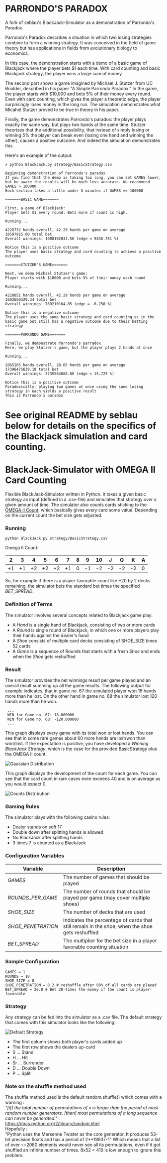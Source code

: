 PARRONDO'S PARADOX
=============================================

A fork of seblau's BlackJack-Simulator as a demonstration of Parrondo's Paradox.

Parrondo's Paradox describes a situation in which two losing strategies combine to form a winning strategy.
It was conceived in the field of game theory but has applications in fields from evolutionary biology to economics. 

In this case, the demonstration starts with a demo of a basic game of Blackjack where the player bets $1 each time. With card counting and basic Blackjack strategy, the player wins a large sum of money. 

The second part shows a game imagined by Michael J. Stutzer from UC Boulder, described in his paper "A Simple Parrondo Paradox." In the game, the player starts with $10,000 and bets 5% of their money every round. Even with card counting, which gives the player a theoretic edge, the player surprisingly loses money in the long run. The simulation demonstrates what Micahel Stutzer proved to be true in theory in his paper. 

Finally, the game demonstrates Parrondo's paradox: the player plays exactly the same way, but plays two hands at the same time. Stutzer theorizes that the additional possibility, that instead of simply losing or winning 5% the player can break even (losing one hand and winning the other), causes a positive outcome. And indeed the simulation demonstrates this. 



Here's an example of the output:

```
✗ python BlackJack.py strategy/BasicStrategy.csv

Beginning demonstration of Parrondo's paradox
If you find that the demo is taking too long, you can set GAMES lower, but be aware the results will be much less accurate. We recommend GAMES > 100000
Each section takes a little under 5 minutes if GAMES == 100000

=======BASIC GAME=======

First, a game of Blackjack:
Player bets $1 every round. Bets more if count is high.

Running...

4228732 hands overall, 42.29 hands per game on average
10597915.00 total bet
Overall winnings: 1000102033.50 (edge = 9436.781 %)

Notice this is a positive outcome
The player uses basic strategy and card counting to achieve a positive outcome

=======STUTZER'S GAME=======

Next, we demo Michael Stutzer's game:
Player starts with $10000 and bets 5% of their money each round

Running...

4228851 hands overall, 42.29 hands per game on average
3692650329.34 total bet
Overall winnings: 769210164.85 (edge = -6.250 %)

Notice this is a negative outcome
The player uses the same basic strategy and card counting as in the basic game but still has a negative outcome due to their betting strategy

=======PARRONDO GAME=======

Finally, we demonstrate Parrondo's parradox
Here, we play Stutzer's game, but the player plays 2 hands at once

Running...

2865205 hands overall, 28.65 hands per game on average
17396475639.19 total bet
Overall winnings: 3735564888.88 (edge = 15.725 %)

Notice this is a positive outcome
Paradoxically, playing two games at once using the same losing strategy in each yields a positive result
This is Parrondo's paradox
```










See original README by seblau below for details on the specifics of the Blackjack simulation and card counting.
==============================================


BlackJack-Simulator with OMEGA II Card Counting
==============================================

Flexible BlackJack-Simulator written in Python. It takes a given basic strategy as input (defined in a .csv-file) and simulates that strategy over a given amount of time. The simulator also counts cards sticking to the [OMEGA II Count](http://www.countingedge.com/card-counting/advanced-omega-ii/), which basically gives every card some value. Depending on the current count the bet size gets adjusted.

### Running

    python BlackJack.py strategy/BasicStrategy.csv

Omega II Count:

| 2 | 3 | 4 | 5 | 6 | 7 | 8 | 9 | 10 | J | Q | K | A |
| --- | --- | --- | --- | --- | --- | --- | --- | --- | --- | --- | --- | --- |
| +1 | +1 | +2 | +2 | +2 | +1 | 0 | -1 | -2 | -2 | -2 | -2 | 0 |

So, for example if there is a player-favorable count like +20 by 2 decks remaining, the simulator bets the standard bet times the specified *BET_SPREAD*.

### Definition of Terms

The simulator involves several concepts related to Blackjack game play:
* A *Hand* is a single hand of Blackjack, consisting of two or more cards
* A *Round* is single round of Blackjack, in which one or more players play their hands against the dealer's hand
* A *Shoe* consists of multiple card decks consisting of SHOE_SIZE times 52 cards
* A *Game* is a sequence of Rounds that starts with a fresh *Shoe* and ends when the *Shoe* gets reshuffled

### Result

The simulator provides the net winnings result per game played and an overall result summing up all the game results. The following output for example  indicates, that in game no. 67 the simulated player won 18 hands more than he lost. On the other hand in game no. 68 the simulator lost 120 hands more than he won.

     ...
     WIN for Game no. 67: 18.000000
     WIN for Game no. 68: -120.000000
     ...

This graph displays every game with its total won or lost hands. You can see that in some rare games about 60 more hands are lost/won than won/lost. If the expectation is positive, you have developed a *Winning BlackJack Strategy*, which is the case for the provided BasicStrategy plus the OMEGA II count.

![Gaussian Distribution](/documentation/gaussian.png?raw=true)

This graph displays the development of the count for each game. You can see that the card count in rare cases even exceeds 40 and is on average as you would expect 0.

![Counts Distribution](/documentation/counts.png?raw=true)

### Gaming Rules

The simulator plays with the following casino rules:

* Dealer stands on soft 17
* Double down after splitting hands is allowed
* No BlackJack after splitting hands
* 3 times 7 is counted as a BlackJack

### Configuration Variables

| Variable        | Description         |
| ------------- |-------------|
| *GAMES*  | The number of games that should be played |
| *ROUNDS_PER_GAME*  | The number of rounds that should be played per game (may cover multiple shoes) |
| *SHOE_SIZE*   | The number of decks that are used |
| *SHOE_PENETRATION*  | Indicates the percentage of cards that still remain in the shoe, when the shoe gets reshuffled |
| *BET_SPREAD*  | The multiplier for the bet size in a player favorable counting situation |

### Sample Configuration

    GAMES = 1
    ROUNDS = 10
    SHOE_SIZE = 8
    SHOE_PENETRATION = 0.2 # reshuffle after 80% of all cards are played
    BET_SPREAD = 20.0 # Bet 20-times the money if the count is player-favorable
    
### Strategy

Any strategy can be fed into the simulator as a .csv file. The default strategy that comes with this simulator looks like the following:

![Default Strategy](/documentation/strategy.png?raw=true)

* The first column shows both player's cards added up
* The first row shows the dealers up-card
* S ... Stand
* H ... Hit
* Sr ... Surrender
* D ... Double Down
* P ... Split

### Note on the shuffle method used
The shuffle method used is the default random.shuffle() which comes with a warning :  
*"[if] the total number of permutations of x is larger than the period of most random number generators, [then] most permutations of a long sequence can never be generated."*  
https://docs.python.org/2/library/random.html  
Hopefully :  
"Python uses the Mersenne Twister as the core generator. It produces 53-bit precision floats and has a period of 2**19937-1"
Which means that a list of over ~~2080 elements would never see all its permutations, even if it got shuffled an infinite number of times. 8x52 = 416 is low enough to ignore this problem.

